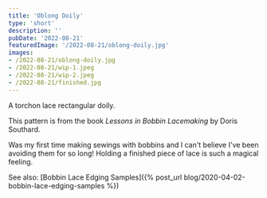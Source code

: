 ```yaml
---
title: 'Oblong Doily'
type: 'short'
description: ''
pubDate: '2022-08-21'
featuredImage: '/2022-08-21/oblong-doily.jpg'
images:
- /2022-08-21/oblong-doily.jpg
- /2022-08-21/wip-1.jpeg
- /2022-08-21/wip-2.jpeg
- /2022-08-21/finished.jpg
---
```

A torchon lace rectangular doily<!--more-->.

This pattern is from the book *Lessons in Bobbin Lacemaking* by Doris Southard.

Was my first time making sewings with bobbins and I can't believe I've been avoiding
them for so long! Holding a finished piece of lace is such a magical feeling.


See also: [Bobbin Lace Edging Samples]({% post_url blog/2020-04-02-bobbin-lace-edging-samples %})